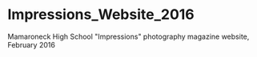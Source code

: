 # Impressions_Website_2016

Mamaroneck High School "Impressions" photography magazine website, February 2016
